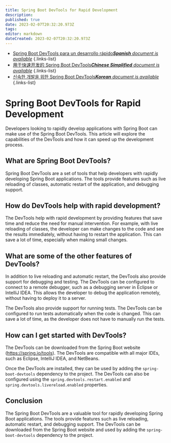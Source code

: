 ```yaml
---
title: Spring Boot DevTools for Rapid Development
description: 
published: true
date: 2023-02-07T20:32:20.973Z
tags: 
editor: markdown
dateCreated: 2023-02-07T20:32:20.973Z
---
```


- [Spring Boot DevTools para un desarrollo rápido***Spanish** document is available*](/es/Knowledge-base/Spring-Boot/spring-boot-devtools-for-rapid-development)
{.links-list}
- [用于快速开发的 Spring Boot DevTools***Chinese Simplified** document is available*](/zh/Knowledge-base/Spring-Boot/spring-boot-devtools-for-rapid-development)
{.links-list}
- [신속한 개발을 위한 Spring Boot DevTools***Korean** document is available*](/ko/Knowledge-base/Spring-Boot/spring-boot-devtools-for-rapid-development)
{.links-list}


# Spring Boot DevTools for Rapid Development

Developers looking to rapidly develop applications with Spring Boot can make use of the Spring Boot DevTools. This article will explore the capabilities of the DevTools and how it can speed up the development process.

## What are Spring Boot DevTools?

Spring Boot DevTools are a set of tools that help developers with rapidly developing Spring Boot applications. The tools provide features such as live reloading of classes, automatic restart of the application, and debugging support.

## How do DevTools help with rapid development?

The DevTools help with rapid development by providing features that save time and reduce the need for manual intervention. For example, with live reloading of classes, the developer can make changes to the code and see the results immediately, without having to restart the application. This can save a lot of time, especially when making small changes.

## What are some of the other features of DevTools?

In addition to live reloading and automatic restart, the DevTools also provide support for debugging and testing. The DevTools can be configured to connect to a remote debugger, such as a debugging server in Eclipse or IntelliJ IDEA. This allows the developer to debug the application remotely, without having to deploy it to a server.

The DevTools also provide support for running tests. The DevTools can be configured to run tests automatically when the code is changed. This can save a lot of time, as the developer does not have to manually run the tests.

## How can I get started with DevTools?

The DevTools can be downloaded from the Spring Boot website (https://spring.io/tools). The DevTools are compatible with all major IDEs, such as Eclipse, IntelliJ IDEA, and NetBeans.

Once the DevTools are installed, they can be used by adding the `spring-boot-devtools` dependency to the project. The DevTools can also be configured using the `spring.devtools.restart.enabled` and `spring.devtools.livereload.enabled` properties.

## Conclusion

The Spring Boot DevTools are a valuable tool for rapidly developing Spring Boot applications. The tools provide features such as live reloading, automatic restart, and debugging support. The DevTools can be downloaded from the Spring Boot website and used by adding the `spring-boot-devtools` dependency to the project.